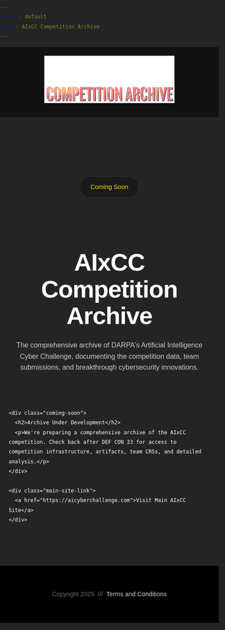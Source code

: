 ```yaml
---
layout: default
title: AIxCC Competition Archive
---
```


<style>
  @font-face {
    font-family: 'IBM Plex Sans';
    font-style: normal;
    font-weight: 100 700;
    font-stretch: 100%;
    font-display: swap;
    src: url("/assets/fonts/IBMPlexSans-VariableFont_wdth,wght.ttf");
  }
  @font-face {
    font-family: 'IBM Plex Sans';
    font-style: italic;
    font-weight: 100 700;
    font-stretch: 100%;
    font-display: swap;
    src: url("/assets/fonts/IBMPlexSans-Italic-VariableFont_wdth,wght.ttf");
  }

  :root {
    font-family: "IBM Plex Sans", Helvetica, Arial, sans-serif;
    line-height: 1.5;
    font-weight: 400;

    color-scheme: light dark;
    color: rgba(255, 255, 255, 0.87);
    background-color: #242424;

    font-synthesis: none;
    text-rendering: optimizeLegibility;
    -webkit-font-smoothing: antialiased;
    -moz-osx-font-smoothing: grayscale;
  }

  * {
    margin: 0;
    padding: 0;
    box-sizing: border-box;
  }

  body {
    font-family: "IBM Plex Sans", Helvetica, Arial, sans-serif;
    background: url("/assets/img/bg.jpg") center center / cover;
    color: #FFFFFF;
    line-height: 1.6;
    margin: 0;
    padding: 0;
    min-height: 100vh;
  }

  p {
    font-size: 16px;
  }

  .container {
    max-width: 1200px;
    margin: 0 auto;
    padding: 0 20px;
  }

  header {
    background: rgba(0,0,0,0.5);
    border-bottom: 1px solid #1a1a1a;
    padding: 20px 0;
  }

  .header-content {
    display: flex;
    align-items: center;
    justify-content: center;
  }

  .logo {
    font-size: 1.5rem;
    font-weight: 700;
    color: #FFFFFF;
    text-decoration: none;
    letter-spacing: -0.02em;
  }

  .logo span {
    color: #FFD700;
  }

  main {
    padding: 80px 0;
  }

  .hero {
    text-align: center;
    margin-bottom: 80px;
  }

  .hero h1 {
    font-size: 3.5rem;
    font-weight: 700;
    margin-bottom: 24px;
    letter-spacing: -0.02em;
    line-height: 1.1;
  }

  .hero .subtitle {
    color: #CCCCCC;
    margin-bottom: 40px;
    max-width: 600px;
    margin-left: auto;
    margin-right: auto;
  }

  .status-badge {
    display: inline-block;
    background: #1a1a1a;
    border: 1px solid #333333;
    padding: 12px 24px;
    border-radius: 50px;
    font-size: 0.9rem;
    font-weight: 500;
    color: #FFD700;
    margin-bottom: 40px;
  }

  .coming-soon {
    background: linear-gradient(135deg, #1a1a1a 0%, #0a0a0a 100%);
    border: 1px solid #333333;
    border-radius: 12px;
    padding: 60px 40px;
    text-align: center;
    margin-bottom: 60px;
  }

  .coming-soon h2 {
    font-size: 2rem;
    font-weight: 600;
    margin-bottom: 16px;
    color: #FFFFFF;
  }

  .coming-soon p {
    color: #CCCCCC;
    margin-bottom: 32px;
    max-width: 500px;
    margin-left: auto;
    margin-right: auto;
  }

  .main-site-link {
    text-align: center;
    margin-top: 60px;
  }

  .main-site-link a {
    font-family: "IBM Plex Sans", Sans-serif;
    font-size: 20px;
    font-weight: 700;
    font-style: normal;
    text-decoration: none;
    background: #7488b2;
    color: #FFFFFF;
    border-style: none;
    border-radius: 0px 40px 0px 040px;
    padding: 25px 50px 25px 50px;
    box-shadow: black 6px 6px 0 0;
  }

  .main-site-link a:hover {
    background-color: #343846;
    color: #FFFFFF;
  }

  footer {
    background: #000000;
    border-top: 1px solid #1a1a1a;
    padding: 40px 0;
    text-align: center;
  }

  footer p {
    color: #666666;
    font-size: 0.9rem;
  }

  footer a {
    color: #CCCCCC;
    text-decoration: none;
  }

  footer a:hover {
    color: #FFD700;
  }

  @media (max-width: 768px) {
    .hero h1 {
      font-size: 2.5rem;
    }
    
    .coming-soon {
      padding: 40px 20px;
    }
  }
</style>

<header>
  <div class="container">
    <div class="header-content">
      <a href="/" class="logo">
        <img src="/assets/img/logo.png" alt="AIxCC logo" style="width:300px"/>
      </a>
    </div>
  </div>
</header>

<main>
  <div class="container">
    <div class="hero">
      <div class="status-badge">Coming Soon</div>
      <h1>AIxCC Competition Archive</h1>
      <p class="subtitle">The comprehensive archive of DARPA's Artificial Intelligence Cyber Challenge, documenting the competition data, team submissions, and breakthrough cybersecurity innovations.</p>
    </div>
    
    <div class="coming-soon">
      <h2>Archive Under Development</h2>
      <p>We're preparing a comprehensive archive of the AIxCC competition. Check back after DEF CON 33 for access to competition infrastructure, artifacts, team CRSs, and detailed analysis.</p>
    </div>
    
    <div class="main-site-link">
      <a href="https://aicyberchallenge.com">Visit Main AIxCC Site</a>
    </div>
  </div>
</main>

<footer>
  <div class="container">
    <p>
      Copyright 2025 &nbsp;///&nbsp; 
      <a href="https://aicyberchallenge.com/index.php/terms-condition/">Terms and Conditions</a>
    </p>
  </div>
</footer>
